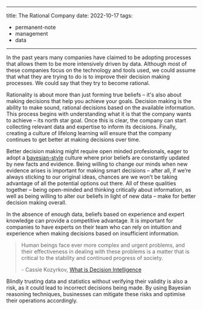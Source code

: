 
---
title: The Rational Company
date: 2022-10-17
tags: 
- permanent-note
- management
- data
---

In the past years many companies have claimed to be adopting processes that allows them to be more intensively driven by data. Although most of these companies focus on the technology and tools used, we could assume that what they are trying to do is to improve their decision making processes. We could say that they try to become rational.

Rationality is about more than just forming true beliefs – it's also about making decisions that help you achieve your goals. Decision making is the ability to make sound, rational decisions based on the available information. This process begins with understanding what it is that the company wants to achieve – its north star goal. Once this is clear, the company can start collecting relevant data and expertise to inform its decisions. Finally, creating a culture of lifelong learning will ensure that the company continues to get better at making decisions over time.

Better decision making might require open minded profesionals, eager to adopt a [bayesian-style](notes/Bayesian%20reasoning.md) culture where prior beliefs are constantly updated by new facts and evidence. Being willing to change our minds when new evidence arises is important for making smart decisions – after all, if we’re always sticking to our original ideas, chances are we won’t be taking advantage of all the potential options out there. All of these qualities together – being open-minded and thinking critically about information, as well as being willing to alter our beliefs in light of new data – make for better decision making overall.

In the absence of enough data, beliefs based on experience and expert knowledge can provide a competitive advantage.  It is important for companies to have experts on their team who can rely on intuition and experience when making decisions based on insufficient information. 

> Human beings face ever more complex and urgent problems, and their effectiveness in dealing with these problems is a matter that is critical to the stability and continued progress of society. 
> 
> \- Cassie Kozyrkov, [What is Decision Intelligence](https://towardsdatascience.com/introduction-to-decision-intelligence-5d147ddab767)
> 

Blindly trusting data and statistics without verifying their validity is also a risk, as it could lead to incorrect decisions being made. By using Bayesian reasoning techniques, businesses can mitigate these risks and optimise their operations accordingly.




